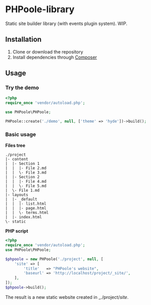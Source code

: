 PHPoole-library
===============

Static site builder library (with events plugin system). WIP.

Installation
------------

1. Clone or download the repository
2. Install dependencies through [Composer](https://getcomposer.org/doc/00-intro.md#installation-linux-unix-osx)

Usage
-----

### Try the demo

```php
<?php
require_once 'vendor/autoload.php';

use PHPoole\PHPoole;

PHPoole::create('./demo', null, ['theme' => 'hyde'])->build();
```

### Basic usage

**Files tree**
```
./project
|- content
|  |- Section 1
|  |  |- File 2.md
|  |  \- File 3.md
|  |- Section 2
|  |  |- File 4.md
|  |  \- File 5.md
|  \- File 1.md
|- layouts
|  |- _default
|  |  |- list.html
|  |  |- page.html
|  |  \- terms.html
|  |- index.html
\- static
```

**PHP script**
```php
<?php
require_once 'vendor/autoload.php';
use PHPoole\PHPoole;

$phpoole = new PHPoole('./project', null, [
    'site' => [
        'title'   => "PHPoole's website",
        'baseurl' => 'http://localhost/project/_site/',
    ],
]);
$phpoole->build();
```

The result is a new static website created in _./project/_site_.
